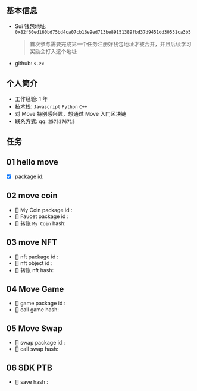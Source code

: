 ## 基本信息

- Sui 钱包地址: `0x82f60ed160bd75bd4ca07cb16e9ed713be89151389fbd37d9451dd30531ca3b5`
  > 首次参与需要完成第一个任务注册好钱包地址才被合并，并且后续学习奖励会打入这个地址
- github: `s-zx`

## 个人简介

- 工作经验: 1 年
- 技术栈: `Javascript` `Python` `C++`
- 对 Move 特别感兴趣，想通过 Move 入门区块链
- 联系方式: qq: `2575376715`

## 任务

## 01 hello move

- [x] package id:

## 02 move coin

- [] My Coin package id :
- [] Faucet package id :
- [] 转账 `My Coin` hash:

## 03 move NFT

- [] nft package id :
- [] nft object id :
- [] 转账 nft hash:

## 04 Move Game

- [] game package id :
- [] call game hash:

## 05 Move Swap

- [] swap package id :
- [] call swap hash:

## 06 SDK PTB

- [] save hash :
